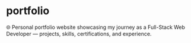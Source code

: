 # portfolio
🌐 Personal portfolio website showcasing my journey as a Full-Stack Web Developer — projects, skills, certifications, and experience.
